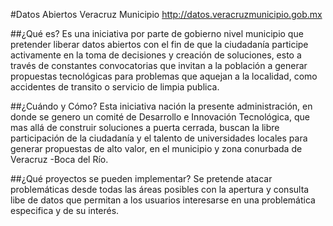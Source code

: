 #Datos Abiertos Veracruz Municipio
http://datos.veracruzmunicipio.gob.mx

##¿Qué es?
Es una iniciativa por parte de gobierno nivel municipio que pretender liberar datos abiertos con el fin de que la ciudadanía participe activamente en la toma de decisiones y creación de soluciones, esto a través de constantes convocatorias que invitan a la población a generar propuestas tecnológicas para problemas que aquejan a la localidad, como accidentes de transito o servicio de limpia publica.

##¿Cuándo y Cómo?
Esta iniciativa nación la presente administración, en donde se genero un comité de Desarrollo e Innovación Tecnológica, que mas allá de construir soluciones a puerta cerrada, buscan la libre participación de la ciudadanía y el talento de universidades locales para generar propuestas de alto valor, en el municipio y zona conurbada de Veracruz -Boca del Río.

##¿Qué proyectos se pueden implementar?
Se pretende atacar problemáticas desde todas las áreas posibles con la apertura y consulta libe de datos que permitan a los usuarios interesarse en una problemática especifica y de su interés.


